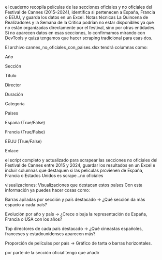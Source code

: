el  cuaderno recopila películas de las secciones oficiales y no oficiales del Festival de Cannes (2015–2024), identifica si pertenecen a España, Francia o EEUU, y guarda los datos en un Excel.
Notas técnicas
La Quincena de Realizadores y la Semana de la Crítica podrían no estar disponibles ya que no están organizadas directamente por el festival, sino por otras entidades. Si no aparecen datos en esas secciones, lo confirmamos mirando con DevTools y quizá tengamos que hacer scraping tradicional para esas dos.

El archivo cannes_no_oficiales_con_paises.xlsx tendrá columnas como:

Año

Sección

Título

Director

Duración

Categoría

Países

España (True/False)

Francia (True/False)

EEUU (True/False)

Enlace

el script completo y actualizado para scrapear las secciones no oficiales del Festival de Cannes entre 2015 y 2024, guardar los resultados en un Excel e incluir columnas que destaquen si las películas provienen de España, Francia o Estados Unidos es scrape...no oficiales

visualizaciones:
Visualizaciones que destacan estos países
Con esta información ya puedes hacer cosas como:

Barras apiladas por sección y país destacado
→ ¿Qué sección da más espacio a cada país?

Evolución por año y país
→ ¿Crece o baja la representación de España, Francia o USA con los años?

Top directores de cada país destacado
→ ¿Qué cineastas españoles, franceses y estadounidenses aparecen más?

Proporción de películas por país
→ Gráfico de tarta o barras horizontales.

por parte de la sección oficial tengo que añadir
